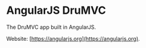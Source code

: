 # AngularJS DruMVC

The DruMVC app built in AngularJS.

Website: [https://angularjs.org](https://angularjs.org).